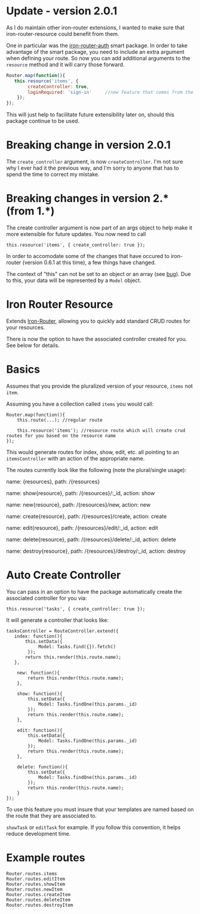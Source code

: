 # Update - version 2.0.1

As I do maintain other iron-router extensions, I wanted to make sure that iron-router-resource could benefit from them. 

One in particular was the <a href="http://github.com/xpressivecode/iron-router-auth" target="_blank">iron-router-auth</a> smart package. In order to take advantage of the smart package, you need to include an extra argument
when defining your route. So now you can add additional arguments to the `resource` method and it will carry those forward.

```js
Router.map(function(){
   this.resource('items', {
        createController: true,
        loginRequired: 'sign-in'     //new feature that comes from the iron-router-auth package. previously, this and any other arguments would have been dropped, if they weren't explicitly used by the resource package.
    }); 
});
```

This will just help to facilitate future extensibility later on, should this package continue to be used. 

# Breaking change in version 2.0.1

The `create_controller` argument, is now `createController`. I'm not sure why I ever had it the previous way, and I'm sorry to anyone that has to spend the time to correct my mistake.


# Breaking changes in version 2.* (from 1.*)

The create controller argument is now part of an args object to help make it more extensible for future updates. You now need to call

```
this.resource('items', { create_controller: true });
```

In order to accomodate some of the changes that have occured to iron-router (version 0.6.1 at this time), a few things have changed. 

The context of "this" can not be set to an object or an array (see [bug](https://github.com/EventedMind/iron-router/issues/234)). Due to this, your data will be represented by a `Model` object. 

# Iron Router Resource

Extends [Iron-Router](https://github.com/EventedMind/iron-router), allowing you to quickly add standard CRUD routes for your resources.

There is now the option to have the associated controller created for you. See below for details.

# Basics

Assumes that you provide the pluralized version of your resource, `items` not `item`.

Assuming you have a collection called `items` you would call:

```
Router.map(function(){
    this.route(...); //regular route

    this.resource('items'); //resource route which will create crud routes for you based on the resource name
});
```

This would generate routes for index, show, edit, etc. all pointing to an `itemsController` with an action of the appropriate name.

The routes currently look like the following (note the plural/single usage):

name: {resources}, path: /{resources}

name: show{resource}, path: /{resources}/:_id, action: show

name: new{resource}, path: /{resources}/new, action: new

name: create{resource}, path: /{resources}/create, action: create

name: edit{resource}, path: /{resources}/edit/:_id, action: edit

name: delete{resource}, path: /{resources}/delete/:_id, action: delete

name: destroy{resource}, path: /{resources}/destroy/:_id, action: destroy

# Auto Create Controller
You can pass in an option to have the package automatically create the associated controller for you via:

```
this.resource('tasks', { create_controller: true });
```

It will generate a controller that looks like:

```
tasksController = RouteController.extend({
   index: function(){
       this.setData({
            Model: Tasks.find({}).fetch()
        });
       return this.render(this.route.name);
   },

    new: function(){
        return this.render(this.route.name);
    },

    show: function(){
        this.setData({
            Model: Tasks.findOne(this.params._id)
        });
        return this.render(this.route.name);
    },

    edit: function(){
        this.setData({
            Model: Tasks.findOne(this.params._id)
        });
        return this.render(this.route.name);
    },

    delete: function(){
        this.setData({ 
            Model: Tasks.findOne(this.params._id)
        });
        return this.render(this.route.name);
    }
});
```
To use this feature you must insure that your templates are named based on the route that they are associated to.

`showTask` or `editTask` for example. If you follow this convention, it helps reduce development time.

# Example routes
```
Router.routes.items
Router.routes.editItem
Router.routes.showItem
Router.routes.newItem
Router.routes.createItem
Router.routes.deleteItem
Router.routes.destroyItem
```
